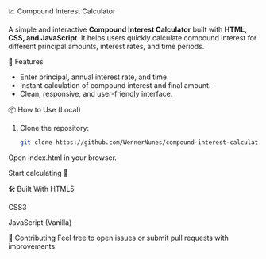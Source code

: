  📈 Compound Interest Calculator

A simple and interactive **Compound Interest Calculator** built with **HTML, CSS, and JavaScript**.
It helps users quickly calculate compound interest for different principal amounts, interest rates, and time periods.

🚀 Features
- Enter principal, annual interest rate, and time.
- Instant calculation of compound interest and final amount.
- Clean, responsive, and user-friendly interface.


📦 How to Use (Local)
1. Clone the repository:
   ```bash
   git clone https://github.com/WennerNunes/compound-interest-calculator.git
Open index.html in your browser.

Start calculating 🚀

🛠️ Built With
HTML5

CSS3

JavaScript (Vanilla)


🤝 Contributing
Feel free to open issues or submit pull requests with improvements.

